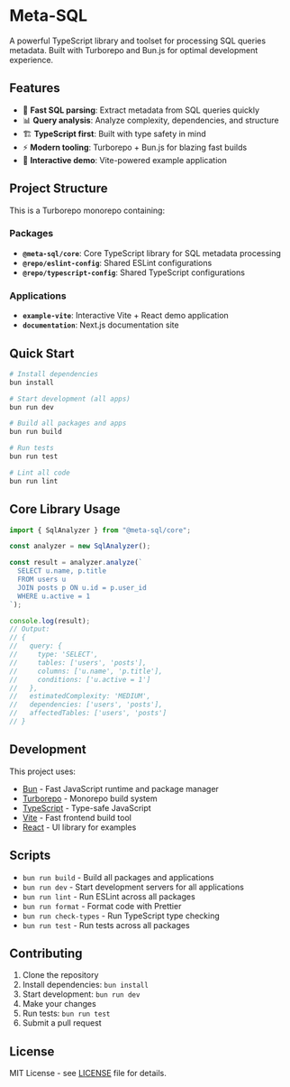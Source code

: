 # Meta-SQL

A powerful TypeScript library and toolset for processing SQL queries metadata. Built with Turborepo and Bun.js for optimal development experience.

## Features

- 🚀 **Fast SQL parsing**: Extract metadata from SQL queries quickly
- 📊 **Query analysis**: Analyze complexity, dependencies, and structure
- 🏗️ **TypeScript first**: Built with type safety in mind
- ⚡ **Modern tooling**: Turborepo + Bun.js for blazing fast builds
- 🎨 **Interactive demo**: Vite-powered example application

## Project Structure

This is a Turborepo monorepo containing:

### Packages

- **`@meta-sql/core`**: Core TypeScript library for SQL metadata processing
- **`@repo/eslint-config`**: Shared ESLint configurations
- **`@repo/typescript-config`**: Shared TypeScript configurations

### Applications

- **`example-vite`**: Interactive Vite + React demo application
- **`documentation`**: Next.js documentation site

## Quick Start

```bash
# Install dependencies
bun install

# Start development (all apps)
bun run dev

# Build all packages and apps
bun run build

# Run tests
bun run test

# Lint all code
bun run lint
```

## Core Library Usage

```typescript
import { SqlAnalyzer } from "@meta-sql/core";

const analyzer = new SqlAnalyzer();

const result = analyzer.analyze(`
  SELECT u.name, p.title 
  FROM users u 
  JOIN posts p ON u.id = p.user_id 
  WHERE u.active = 1
`);

console.log(result);
// Output:
// {
//   query: {
//     type: 'SELECT',
//     tables: ['users', 'posts'],
//     columns: ['u.name', 'p.title'],
//     conditions: ['u.active = 1']
//   },
//   estimatedComplexity: 'MEDIUM',
//   dependencies: ['users', 'posts'],
//   affectedTables: ['users', 'posts']
// }
```

## Development

This project uses:

- [Bun](https://bun.sh/) - Fast JavaScript runtime and package manager
- [Turborepo](https://turborepo.com/) - Monorepo build system
- [TypeScript](https://www.typescriptlang.org/) - Type-safe JavaScript
- [Vite](https://vitejs.dev/) - Fast frontend build tool
- [React](https://react.dev/) - UI library for examples

## Scripts

- `bun run build` - Build all packages and applications
- `bun run dev` - Start development servers for all applications
- `bun run lint` - Run ESLint across all packages
- `bun run format` - Format code with Prettier
- `bun run check-types` - Run TypeScript type checking
- `bun run test` - Run tests across all packages

## Contributing

1. Clone the repository
2. Install dependencies: `bun install`
3. Start development: `bun run dev`
4. Make your changes
5. Run tests: `bun run test`
6. Submit a pull request

## License

MIT License - see [LICENSE](LICENSE) file for details.

